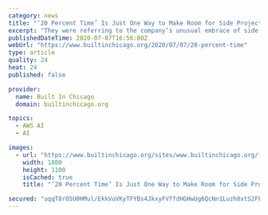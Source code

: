 ```yaml
---
category: news
title: "‘20 Percent Time’ Is Just One Way to Make Room for Side Projects"
excerpt: "They were referring to the company’s unusual embrace of side projects on company time, which during Google’s early days had launched some of its most important products, including Gmail, AdSense and Google News."
publishedDateTime: 2020-07-07T16:56:00Z
webUrl: "https://www.builtinchicago.org/2020/07/07/20-percent-time"
type: article
quality: 24
heat: 24
published: false

provider:
  name: Built In Chicago
  domain: builtinchicago.org

topics:
  - AWS AI
  - AI

images:
  - url: "https://www.builtinchicago.org/sites/www.builtinchicago.org/files/2020-07/time.jpg"
    width: 1800
    height: 1100
    isCached: true
    title: "‘20 Percent Time’ Is Just One Way to Make Room for Side Projects"

secured: "uqqT8rO5U0HMul/EkkVuVKyTFYBs4JkxyFVffdHGHwUg6QcNn1Luzh8xtS2FF6ZZpRVEGCA2rHujHtMBYgH0ThIoRGi91L5lbumGTl5tHcI8g8JtH7IcU0nwV1SLEozKqM3L/M2/jkCBfqPDUgFEgY7KPjG4C7whUWtBqHcg7wpaIhVKgovOk7bTCGp1+rhqmVrDsKv3E3UWzsogsEv5IJYKq7bOOQtZo/WnANGll+/KtGrekUiBevzWRZpuYUQk5IinXO2M2truQc2zsbCXix+OYsI6TxjZrdT6zPg+SY9tJiLOwgGZFgogLBfYabOiI0CoULaCTcW/0Q/V7nO2DQ==;/du7k7b013CfBl2YLIZw9Q=="
---
```


